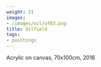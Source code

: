 ```yaml
---
weight: 31
images:
- /images/oil/of03.png
title: Oilfield
tags:
- paintings
---
```

Acrylic on canvas, 70x100cm, 2016
